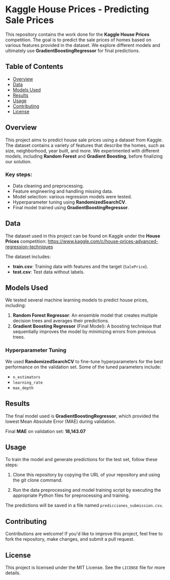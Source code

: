 # Kaggle House Prices - Predicting Sale Prices

This repository contains the work done for the **Kaggle House Prices** competition. The goal is to predict the sale prices of homes based on various features provided in the dataset. We explore different models and ultimately use **GradientBoostingRegressor** for final predictions.

## Table of Contents
- [Overview](#overview)
- [Data](#data)
- [Models Used](#models-used)
- [Results](#results)
- [Usage](#usage)
- [Contributing](#contributing)
- [License](#license)

## Overview

This project aims to predict house sale prices using a dataset from Kaggle. The dataset contains a variety of features that describe the homes, such as size, neighborhood, year built, and more. We experimented with different models, including **Random Forest** and **Gradient Boosting**, before finalizing our solution.

### Key steps:
- Data cleaning and preprocessing.
- Feature engineering and handling missing data.
- Model selection: various regression models were tested.
- Hyperparameter tuning using **RandomizedSearchCV**.
- Final model trained using **GradientBoostingRegressor**.

## Data

The dataset used in this project can be found on Kaggle under the **House Prices** competition: https://www.kaggle.com/c/house-prices-advanced-regression-techniques

The dataset includes:
- **train.csv**: Training data with features and the target (`SalePrice`).
- **test.csv**: Test data without labels.

## Models Used

We tested several machine learning models to predict house prices, including:

1. **Random Forest Regressor**: An ensemble model that creates multiple decision trees and averages their predictions.
2. **Gradient Boosting Regressor** (Final Model): A boosting technique that sequentially improves the model by minimizing errors from previous trees.

### Hyperparameter Tuning

We used **RandomizedSearchCV** to fine-tune hyperparameters for the best performance on the validation set. Some of the tuned parameters include:
- `n_estimators`
- `learning_rate`
- `max_depth`

## Results

The final model used is **GradientBoostingRegressor**, which provided the lowest Mean Absolute Error (MAE) during validation.

Final **MAE** on validation set: **18,143.07**

## Usage

To train the model and generate predictions for the test set, follow these steps:

1. Clone this repository by copying the URL of your repository and using the git clone command.

2. Run the data preprocessing and model training script by executing the appropriate Python files for preprocessing and training.

The predictions will be saved in a file named `predicciones_submission.csv`.

## Contributing

Contributions are welcome! If you'd like to improve this project, feel free to fork the repository, make changes, and submit a pull request.

## License

This project is licensed under the MIT License. See the `LICENSE` file for more details.
